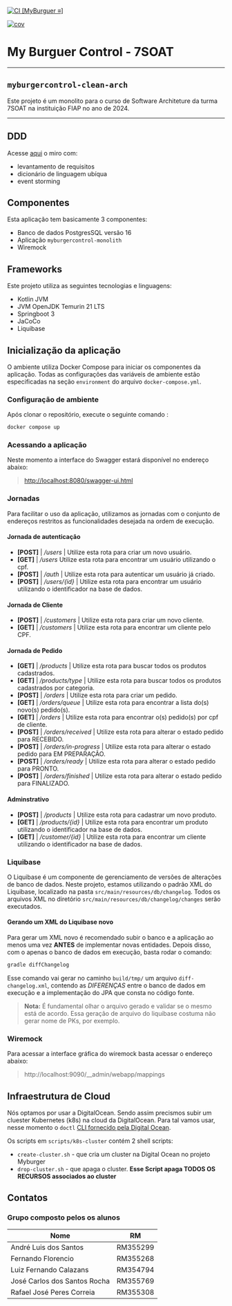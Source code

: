 [![CI [MyBurguer ≡]](https://github.com/FIAP-SOAT7-2024-GP-Kotlin/myburgercontrol-clean-arch/actions/workflows/main.yml/badge.svg)](https://github.com/FIAP-SOAT7-2024-GP-Kotlin/myburgercontrol-clean-arch/actions/workflows/main.yml)

[![cov](https://github.com/FIAP-SOAT7-2024-GP-Kotlin/myburgercontrol-clean-arch/badges/coverage.svg)](https://github.com/FIAP-SOAT7-2024-GP-Kotlin/myburgercontrol-clean-arch/actions)

# My Burguer Control - 7SOAT
___

## `myburgercontrol-clean-arch`

Este projeto é um monolito para o curso de Software Architeture da turma 7SOAT na instituição FIAP no ano de 2024.
___

## DDD

Acesse [aqui](https://miro.com/app/board/uXjVKWJ-8T0=/?share_link_id=109211348615) o miro com:

- levantamento de requisitos
- dicionário de linguagem ubíqua
- event storming

## Componentes

Esta aplicação tem basicamente 3 componentes:

- Banco de dados PostgresSQL versão 16
- Aplicação `myburgercontrol-monolith`
- Wiremock

## Frameworks

Este projeto utiliza as seguintes tecnologias e linguagens:

- Kotlin JVM
- JVM OpenJDK Temurin 21 LTS
- Springboot 3
- JaCoCo
- Liquibase

## Inicialização da aplicação

O ambiente utiliza Docker Compose para iniciar os componentes da aplicação. Todas as configurações das variáveis de
ambiente estão especificadas na seção `environment` do arquivo `docker-compose.yml`.

### Configuração de ambiente

Após clonar o repositório, execute o seguinte comando :

```sh
docker compose up
```

### Acessando a aplicação

Neste momento a interface do Swagger estará disponível no endereço abaixo:

> [http://localhost:8080/swagger-ui.html](http://localhost:8080/api/v1/swagger-ui/index.html#/)

### Jornadas

Para facilitar o uso da aplicação, utilizamos as jornadas com o conjunto de endereços restritos as funcionalidades
desejada na ordem de execução.

#### Jornada de autenticação

- **[POST]** | */users* | Utilize esta rota para criar um novo usuário.
- **[GET]** | */users* Utilize esta rota para encontrar um usuário utilizando o cpf.
- **[POST]** | */auth* | Utilize esta rota para autenticar um usuário já criado.
- **[POST]** | */users/{id}* | Utilize esta rota para encontrar um usuário utilizando o identificador na base de dados.

#### Jornada de Cliente

- **[POST]** | */customers* | Utilize esta rota para criar um novo cliente.
- **[GET]** | */customers* | Utilize esta rota para encontrar um cliente pelo CPF.

#### Jornada de Pedido

- **[GET]** | */products* | Utilize esta rota para buscar todos os produtos cadastrados.
- **[GET]** | */products/type* | Utilize esta rota para buscar todos os produtos cadastrados por categoria.
- **[POST]** | */orders* | Utilize esta rota para criar um pedido.
- **[GET]** | */orders/queue* | Utilize esta rota para encontrar a lista do(s) novo(s) pedido(s).
- **[GET]** | */orders* | Utilize esta rota para encontrar o(s) pedido(s) por cpf de cliente.
- **[POST]** | */orders/received* | Utilize esta rota para alterar o estado pedido para RECEBIDO.
- **[POST]** | */orders/in-progress* | Utilize esta rota para alterar o estado pedido para EM PREPARAÇÃO.
- **[POST]** | */orders/ready* | Utilize esta rota para alterar o estado pedido para PRONTO.
- **[POST]** | */orders/finished* | Utilize esta rota para alterar o estado pedido para FINALIZADO.

#### Adminstrativo

- **[POST]** | */products* | Utilize esta rota para cadastrar um novo produto.
- **[GET]** | */products/{id}* | Utilize esta rota para encontrar um produto utilizando o identificador na base de
  dados.
- **[GET]** | */customer/{id}* | Utilize esta rota para encontrar um cliente utilizando o identificador na base de
  dados.

### Liquibase

O Liquibase é um componente de gerenciamento de versões de alterações de banco de dados. Neste projeto, estamos
utilizando o padrão XML do Liquibase, localizado na pasta `src/main/resources/db/changelog`. Todos os arquivos XML no
diretório `src/main/resources/db/changelog/changes` serão executados.

#### Gerando um XML do Liquibase novo

Para gerar um XML novo é recomendado subir o banco e a aplicação ao menos uma vez **ANTES** de implementar novas
entidades.
Depois disso, com o apenas o banco de dados em execução, basta rodar o comando:

```sh
gradle diffChangelog
```

Esse comando vai gerar no caminho `build/tmp/` um arquivo `diff-changelog.xml`, contendo as *DIFERENÇAS* entre o banco
de
dados em execução e a implementação do JPA que consta no código fonte.

> **Nota:** É fundamental olhar o arquivo gerado e validar se o mesmo está de acordo. Essa geração de arquivo do
> liquibase
> costuma não gerar nome de PKs, por exemplo.

### Wiremock

Para acessar a interface gráfica do wiremock basta acessar o endereço abaixo:
> http://localhost:9090/__admin/webapp/mappings

## Infraestrutura de Cloud

Nós optamos por usar a DigitalOcean. Sendo assim precismos subir um cluester Kubernetes (k8s) na cloud da DigitalOcean. Para tal vamos usar, nesse momento o `doctl` [CLI fornecido pela Digital Ocean](https://docs.digitalocean.com/reference/doctl/how-to/install/).

Os scripts em `scripts/k8s-cluster` contém 2 shell scripts:
- `create-cluster.sh` - que cria um cluster na Digital Ocean no projeto Myburger
- `drop-cluster.sh` - que apaga o cluster. **Esse Script apaga TODOS OS RECURSOS associados ao cluster**

## Contatos

### Grupo composto pelos os alunos

| Nome                         | RM       |
|------------------------------|----------|
| André Luis dos Santos        | RM355299 |
| Fernando Florencio           | RM355268 |
| Luiz Fernando Calazans       | RM354794 |
| José Carlos dos Santos Rocha | RM355769 |
| Rafael José Peres Correia    | RM355308 |
